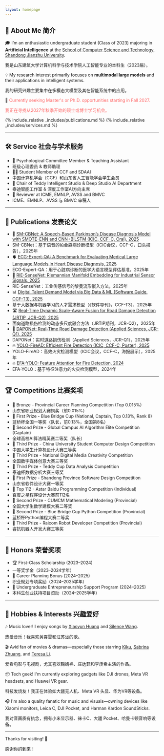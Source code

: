 ```yaml
---
layout: homepage
---
```


## 👋 About Me 简介

🎓 I’m an enthusiastic undergraduate student (Class of 2023) majoring in **Artificial Intelligence** at the [School of Computer Science and Technology](https://www.sdjzu.edu.cn/jsjkx/index.htm), [Shandong Jianzhu University](https://www.sdjzu.edu.cn/).

我是山东建筑大学计算机科学与技术学院人工智能专业的本科生（2023届）。

💡 My research interest primarily focuses on **multimodal large models** and their applications in intelligent systems.

我的研究兴趣主要集中在多模态大模型及其在智能系统中的应用。

📌 <span style="color:#FF6666">Currently seeking Master's or Ph.D. opportunities starting in Fall 2027.</span>  

<span style="color:#FF6666">我正在寻找从2027年秋季开始的硕士或博士学习机会。</span>

{% include_relative _includes/publications.md %}
{% include_relative _includes/services.md %}

---

## 🛠️ Service 社会与学术服务

<ul style="margin:0 0 5px;">
  <li>🧠 Psychological Committee Member & Teaching Assistant</li>
  <li>班级心理委员 & 教师助理</li>

  <li>👨‍💻 Student Member of CCF and SDAAI</li>
  <li>中国计算机学会（CCF）和山东省人工智能学会学生会员</li>

  <li>🤖 Chair of Teddy Intelligent Studio & Deep Studio AI Department</li>
  <li>泰迪智能工作室 & 深度工作室AI方向主席</li>

  <li>📝 Reviewer at ICME, EMNLP, AVSS and BMVC</li>
  <li>ICME、EMNLP、AVSS 与 BMVC 审稿人</li>
</ul>

---

## 📄 Publications 发表论文

<ul style="margin:0 0 5px;">
<li>🧠 <a href="https://zaozzz.github.io/">SM-CBNet: A Speech-Based Parkinson’s Disease Diagnosis Model with SMOTE–ENN and CNN+BiLSTM (ICIC, CCF-C, Oral), 2025</a></li>
<li>SM-CBNet：基于语音的帕金森病诊断模型（ICIC会议，CCF-C，口头报告），2025年</li>

<li>🫀 <a href="https://export.arxiv.org/abs/2502.17475">ECG-Expert-QA: A Benchmark for Evaluating Medical Large Language Models in Heart Disease Diagnosis, 2025</a></li>
<li>ECG-Expert-QA：用于心脏病诊断的医学大语言模型评估基准，2025年</li>

<li>📡 <a href="https://arxiv.org/abs/2502.02428">RIE-SenseNet: Riemannian Manifold Embedding for Industrial Sensor Signals, 2025</a></li>
<li>RIE-SenseNet：工业传感信号的黎曼流形嵌入方法，2025年</li>

<li>📊 <a href="https://www.rjdk.org.cn/zh/article/doi/10.11907/rjdk.241973/">Digital Talent Demand Model via Big Data & ML (Software Guide, CCF-T3), 2025</a></li>
<li>基于大数据与机器学习的人才需求模型（《软件导刊》，CCF-T3），2025年</li>

<li>🛣️ <a href="https://link.springer.com/article/10.1007/s11554-025-01634-w">Real-Time Dynamic Scale-Aware Fusion for Road Damage Detection (JRTIP, JCR-Q2), 2025</a></li>
<li>面向道路损伤检测的动态多尺度融合方法（JRTIP期刊，JCR-Q2），2025年</li>

<li>🚗 <a href="https://www.mdpi.com/2076-3417/15/3/1470">DAPONet: Real-Time Road Damage Detection (Applied Sciences, JCR-Q1), 2025</a></li>
<li>DAPONet：实时道路损伤检测（Applied Sciences，JCR-Q1），2025年</li>

<li>🔥 <a href="https://zaozzz.github.io/">YOLO-FireAD: Efficient Fire Detection (ICIC, CCF-C, Poster), 2025</a></li>
<li>YOLO-FireAD：高效火灾检测模型（ICIC会议，CCF-C，海报展示），2025年</li>

<li>🔥 <a href="https://arxiv.org/abs/2409.12635">EFA-YOLO: Feature Attention for Fire Detection, 2024</a></li>
<li>EFA-YOLO：基于特征注意力的火灾检测模型，2024年</li>
</ul>

---

## 🏆 Competitions 比赛奖项

<ul style="margin:0 0 5px;">
<li>🥉 Bronze - Provincial Career Planning Competition (Top 0.015%)</li>
<li>山东省职业规划大赛铜奖（前0.015%）</li>

<li>🥇 First Prize - Blue Bridge Cup (National, Captain, Top 0.13%, Rank 8)</li>
<li>蓝桥杯全国一等奖（队长，前0.13%，全国第8名）</li>

<li>🥈 Second Prize - Global Campus AI Algorithm Elite Competition (Captain)</li>
<li>全球高校AI算法精英赛二等奖（队长）</li>

<li>🥉 Third Prize - China University Student Computer Design Competition</li>
<li>中国大学生计算机设计大赛三等奖</li>

<li>🥉 Third Prize - National Digital Media Creativity Competition</li>
<li>全国数字媒体创意大赛三等奖</li>

<li>🥉 Third Prize - Teddy Cup Data Analysis Competition</li>
<li>泰迪杯数据分析大赛三等奖</li>

<li>🥇 First Prize - Shandong Province Software Design Competition</li>
<li>山东省软件设计大赛一等奖</li>

<li>🎯 Top 112 - Astar Baidu Programming Competition (Individual)</li>
<li>百度之星程序设计大赛前112名</li>

<li>🥈 Second Prize - CUMCM Mathematical Modeling (Provincial)</li>
<li>全国大学生数学建模大赛二等奖</li>

<li>🥈 Second Prize - Blue Bridge Cup Python Competition (Provincial)</li>
<li>蓝桥杯Python编程大赛二等奖</li>

<li>🥉 Third Prize - Raicom Robot Developer Competition (Provincial)</li>
<li>睿抗机器人开发大赛三等奖</li>
</ul>

---

## 🏅 Honors 荣誉奖项

<ul style="margin:0 0 5px;">
<li>🏆 First-Class Scholarship (2023–2024)</li>
<li>一等奖学金（2023–2024学年）</li>

<li>💼 Career Planning Bonus (2024–2025)</li>
<li>职业规划专项奖励（2024–2025学年）</li>

<li>🚀 Undergraduate Entrepreneurship Support Program (2024–2025)</li>
<li>本科生创业扶持项目资助（2024–2025学年）</li>
</ul>

---

## 🎵 Hobbies & Interests 兴趣爱好

🎶 Music lover! I enjoy songs by [Xiaoyun Huang](https://m.weibo.cn/u/5043186742) and [Silence Wang](https://weibo.com/silencew).

热爱音乐！我喜欢黄霄雲和汪苏泷的歌。

🎬 Avid fan of movies & dramas—especially those starring [Kiku](https://www.weibo.com/u/3669102477?eqid=e8af036900096f8200000004645b8833), [Sabrina Zhuang](https://weibo.com/u/1314749965?tabtype=feed), and [Teresa Li](https://weibo.com/n/%E6%9D%8E%E5%BA%9A%E5%B8%8CTeresa).

爱看电影与电视剧，尤其喜欢鞠婧祎、庄达菲和李庚希主演的作品。

📦 Tech geek! I'm currently exploring gadgets like DJI drones, Meta VR headsets, and Huawei VR gear.

科技发烧友！我正在体验如大疆无人机、Meta VR 头显、华为VR等设备。

🎧 I'm also a quality fanatic for music and visuals—owning devices like Xiaomi monitors, Leica C, DJI Pocket, and Harman Kardon SoundSticks.

我对音画质有执念，拥有小米显示器、徕卡C、大疆 Pocket、哈曼卡顿音响等设备。

---

Thanks for visiting! 🚀

感谢你的到来！
